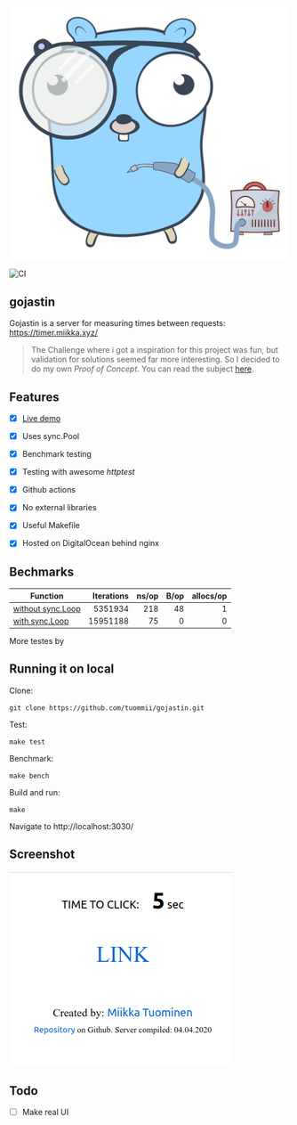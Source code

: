 ![Gopher](/soldering.svg)

![CI](https://github.com/tuommii/gojastin/workflows/CI/badge.svg)

## gojastin
Gojastin is a server for measuring times between requests: https://timer.miikka.xyz/

>  The Challenge where i got a inspiration for this project was fun, but validation for solutions seemed far more interesting. So I decided to do my own *Proof of Concept*. You can read the subject [here](https://github.com/hivehelsinki/remote-challs/tree/master/chall03).

## Features
- [x] [Live demo](https://timer.miikka.xyz/)
- [x] Uses sync.Pool
- [x] Benchmark testing
- [x] Testing with awesome *httptest*
- [x] Github actions
- [x] No external libraries
- [x] Useful Makefile
- [x] Hosted on DigitalOcean behind nginx


## Bechmarks
| Function | Iterations | ns/op | B/op | allocs/op |
|---|--:|--:|--:|--:|
|[without sync.Loop](https://github.com/tuommii/gojastin/blob/02dbae4ad50f6fe8d68dd62a585b9e58bbc69760/server/visitor.go#L29)| 5351934 | 218 | 48 | 1 |
|[with sync.Loop](https://github.com/tuommii/gojastin/blob/21ad33431767dfb9b4c9a6d8b9f63c9f720f66e2/server/visitor.go#L29)|  15951188 | 75 | 0 | 0|



More testes by

## Running it on local

Clone:

```
git clone https://github.com/tuommii/gojastin.git
```

Test:
```
make test
```

Benchmark:
```
make bench
```

Build and run:

```
make
```


Navigate to http://localhost:3030/


## Screenshot

![Screenshot](/pic.png)


## Todo
- [ ] Make real UI
